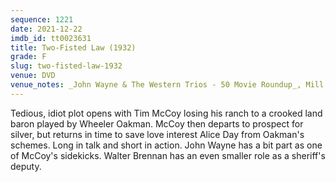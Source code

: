 ```yaml
---
sequence: 1221
date: 2021-12-22
imdb_id: tt0023631
title: Two-Fisted Law (1932)
grade: F
slug: two-fisted-law-1932
venue: DVD
venue_notes: _John Wayne & The Western Trios - 50 Movie Roundup_, Mill Creek Entertainment, 2015
---
```


Tedious, idiot plot opens with Tim McCoy losing his ranch to a crooked land baron played by Wheeler Oakman. McCoy then departs to prospect for silver, but returns in time to save love interest Alice Day from Oakman's schemes. Long in talk and short in action. John Wayne has a bit part as one of McCoy's sidekicks. Walter Brennan has an even smaller role as a sheriff's deputy.
